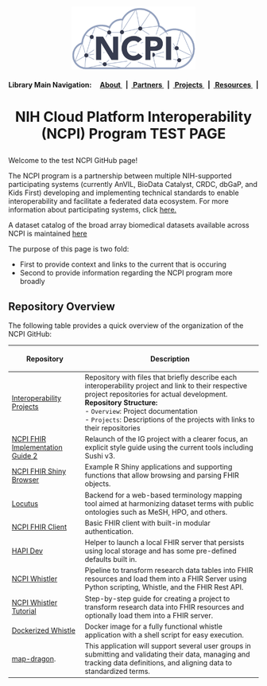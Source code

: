 <p align="center"><img src="https://github.com/NCPITest/.github/blob/main/profile/ncpi-logo-close-crop.png" width="250" alt="NCPI Logo"/></p>

<h4 tabindex="-1" class="heading-element" dir="auto"  align="center">Library Main Navigation: &nbsp; &nbsp;  <a href="https://github.com/NCPITest/About"> About </a> &nbsp; | &nbsp;<a href="https://github.com/NCPITest/Partners"> Partners </a> &nbsp; | &nbsp;<a href="[https://github.com/NCPITest/Projects]"> Projects </a> &nbsp; | &nbsp;<a href="https://github.com/NCPITest/Resources"> Resources </a> &nbsp; | 

# <p align="center"> NIH Cloud Platform Interoperability (NCPI) Program TEST PAGE  </p>

Welcome to the test NCPI GitHub page! 

The NCPI program is a partnership between multiple NIH-supported participating systems (currently AnVIL, BioData Catalyst, CRDC, dbGaP, and Kids First) developing and implementing technical standards to enable interoperability and facilitate a federated data ecosystem. For more information about participating systems, click [here.](https://github.com/NCPITest/Interoperability-Resources/blob/main/Partner%20Systems.md)

A dataset catalog of the broad array biomedical datasets available across NCPI is maintained [here](https://ncpi-data.org/platforms)

The purpose of this page is two fold: 
  - First to provide context and links to the current that is occuring
  - Second to provide information regarding the NCPI program more broadly

## Repository Overview

The following table provides a quick overview of the organization of the NCPI GitHub:

| <p align="center">Repository</p> | <p align="center">Description</p> |
|--------|---------------|
| [Interoperability Projects](https://github.com/NCPI-test/NCPI-Interoperability-Projects-Test) | Repository with files that briefly describe each interoperability project and link to their respective project repositories for actual development. <br/> **Repository Structure:** <br> - `Overview`: Project documentation <br> - `Projects`: Descriptions of the projects with links to their repositories |
| [NCPI FHIR Implementation Guide 2](https://github.com/NIH-NCPI/ncpi-fhir-ig-2?tab=readme-ov-file) | Relaunch of the IG project with a clearer focus, an explicit style guide using the current tools including Sushi v3. |
| [NCPI FHIR Shiny Browser](https://github.com/NIH-NCPI/ncpi-fhir-shiny-browser) | Example R Shiny applications and supporting functions that allow browsing and parsing FHIR objects. |
| [Locutus](https://github.com/NIH-NCPI/locutus) | Backend for a web-based terminology mapping tool aimed at harmonizing dataset terms with public ontologies such as MeSH, HPO, and others. |
| [NCPI FHIR Client](https://github.com/NIH-NCPI/ncpi-fhir-client) | Basic FHIR client with built-in modular authentication. |
| [HAPI Dev](https://github.com/NIH-NCPI/HAPI-Dev) | Helper to launch a local FHIR server that persists using local storage and has some pre-defined defaults built in. |
| [NCPI Whistler](https://github.com/NIH-NCPI/ncpi-whistler) | Pipeline to transform research data tables into FHIR resources and load them into a FHIR Server using Python scripting, Whistle, and the FHIR Rest API. |
| [NCPI Whistler Tutorial](https://github.com/NIH-NCPI/NCPI-Whistler-Tutorial) | Step-by-step guide for creating a project to transform research data into FHIR resources and optionally load them into a FHIR server. |
| [Dockerized Whistle](https://github.com/NIH-NCPI/dockerized-whistle) | Docker image for a fully functional whistle application with a shell script for easy execution. |
| [map-dragon](https://github.com/NIH-NCPI/map-dragon).| This application will support several user groups in submitting and validating their data, managing and tracking data definitions, and aligning data to standardized terms.|



